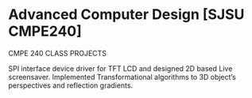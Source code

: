 # Advanced Computer Design [SJSU CMPE240]

CMPE 240 CLASS PROJECTS

SPI interface device driver for TFT LCD and designed 2D based Live screensaver. Implemented Transformational algorithms to 3D object’s perspectives and reflection gradients.
